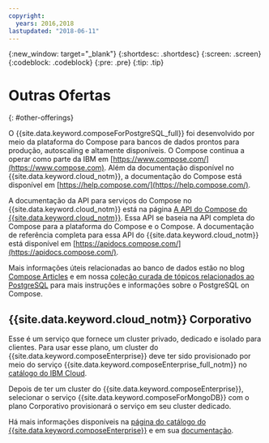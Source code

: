 ```yaml
---
copyright:
  years: 2016,2018
lastupdated: "2018-06-11"
---
```


{:new_window: target="_blank"}
{:shortdesc: .shortdesc}
{:screen: .screen}
{:codeblock: .codeblock}
{:pre: .pre}
{:tip: .tip}

# Outras Ofertas
{: #other-offerings}

O {{site.data.keyword.composeForPostgreSQL_full}} foi desenvolvido por meio da plataforma do Compose para bancos de dados prontos para produção, autoscaling e altamente disponíveis. O Compose continua a operar como parte da IBM em [https://www.compose.com/](https://www.compose.com). Além da documentação disponível no {{site.data.keyword.cloud_notm}}, a documentação do Compose está disponível em [https://help.compose.com/](https://help.compose.com/).

A documentação da API para serviços do Compose no {{site.data.keyword.cloud_notm}} está na página [A API do Compose do {{site.data.keyword.cloud_notm}}](https://www.compose.com/articles/the-ibm-cloud-compose-api/). Essa API se baseia na API completa do Compose para a plataforma do Compose e o Compose. A documentação de referência completa para essa API do {{site.data.keyword.cloud_notm}} está disponível em [https://apidocs.compose.com/](https://apidocs.compose.com/).

Mais informações úteis relacionadas ao banco de dados estão no blog [Compose Articles](https://www.compose.com/articles/) e em nossa [ coleção curada de tópicos relacionados ao PostgreSQL](https://www.compose.com/articles/curated-collection-postgresql/) para mais instruções e informações sobre o PostgreSQL on Compose.

## {{site.data.keyword.cloud_notm}}  Corporativo

Esse é um serviço que fornece um cluster privado, dedicado e isolado para clientes. Para usar esse plano, um cluster do {{site.data.keyword.composeEnterprise}} deve ter sido provisionado por meio do serviço {{site.data.keyword.composeEnterprise_full_notm}} no [catálogo do IBM Cloud](https://console.{DomainName}.net/catalog/).

Depois de ter um cluster do {{site.data.keyword.composeEnterprise}}, selecionar o serviço {{site.data.keyword.composeForMongoDB}} com o plano Corporativo provisionará o serviço em seu cluster dedicado. 

Há mais informações disponíveis na [página do catálogo do {{site.data.keyword.composeEnterprise}}](https://console.{DomainName}/catalog/services/compose-enterprise) e em sua [documentação](https://console.{DomainName}/docs/services/ComposeEnterprise/index.html#about-compose-enterprise).

